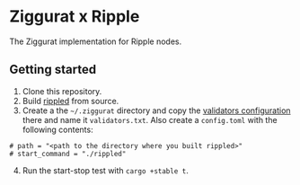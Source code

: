 # Ziggurat x Ripple

The Ziggurat implementation for Ripple nodes.

## Getting started

1. Clone this repository.
2. Build [rippled](https://github.com/ripple/rippled) from source.
3. Create a the `~/.ziggurat` directory and copy the [validators configuration](https://github.com/ripple/rippled/blob/develop/cfg/validators-example.txt) there and name it `validators.txt`. Also create a `config.toml` with the following contents:
```
# path = "<path to the directory where you built rippled>"
# start_command = "./rippled"
```
4. Run the start-stop test with `cargo +stable t`.

